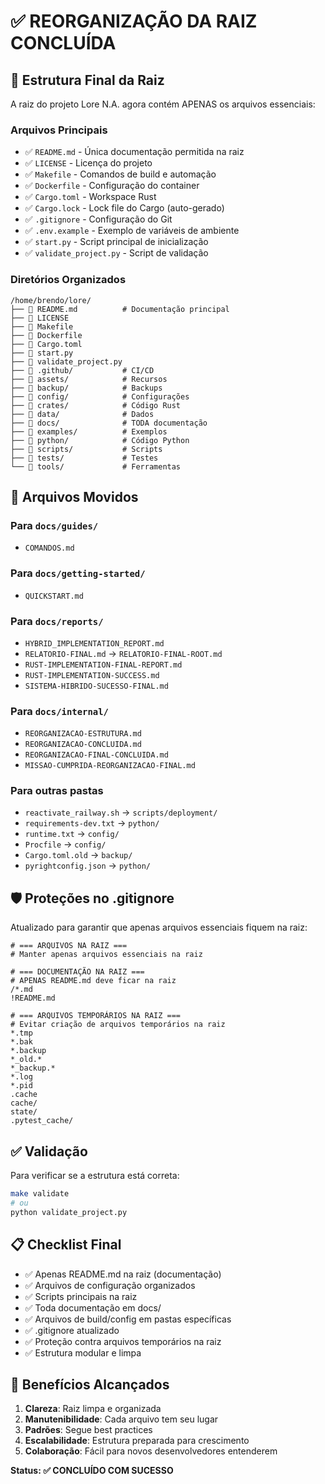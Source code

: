 # ✅ REORGANIZAÇÃO DA RAIZ CONCLUÍDA

## 📁 Estrutura Final da Raiz

A raiz do projeto Lore N.A. agora contém APENAS os arquivos essenciais:

### Arquivos Principais
- ✅ `README.md` - Única documentação permitida na raiz
- ✅ `LICENSE` - Licença do projeto
- ✅ `Makefile` - Comandos de build e automação
- ✅ `Dockerfile` - Configuração do container
- ✅ `Cargo.toml` - Workspace Rust
- ✅ `Cargo.lock` - Lock file do Cargo (auto-gerado)
- ✅ `.gitignore` - Configuração do Git
- ✅ `.env.example` - Exemplo de variáveis de ambiente
- ✅ `start.py` - Script principal de inicialização
- ✅ `validate_project.py` - Script de validação

### Diretórios Organizados
```
/home/brendo/lore/
├── 📄 README.md          # Documentação principal
├── 📄 LICENSE            
├── 📄 Makefile           
├── 📄 Dockerfile         
├── 📄 Cargo.toml         
├── 📄 start.py           
├── 📄 validate_project.py
├── 📁 .github/           # CI/CD
├── 📁 assets/            # Recursos
├── 📁 backup/            # Backups
├── 📁 config/            # Configurações
├── 📁 crates/            # Código Rust
├── 📁 data/              # Dados
├── 📁 docs/              # TODA documentação
├── 📁 examples/          # Exemplos
├── 📁 python/            # Código Python
├── 📁 scripts/           # Scripts
├── 📁 tests/             # Testes
└── 📁 tools/             # Ferramentas
```

## 🚚 Arquivos Movidos

### Para `docs/guides/`
- `COMANDOS.md`

### Para `docs/getting-started/`
- `QUICKSTART.md`

### Para `docs/reports/`
- `HYBRID_IMPLEMENTATION_REPORT.md`
- `RELATORIO-FINAL.md` → `RELATORIO-FINAL-ROOT.md`
- `RUST-IMPLEMENTATION-FINAL-REPORT.md`
- `RUST-IMPLEMENTATION-SUCCESS.md`
- `SISTEMA-HIBRIDO-SUCESSO-FINAL.md`

### Para `docs/internal/`
- `REORGANIZACAO-ESTRUTURA.md`
- `REORGANIZACAO-CONCLUIDA.md`
- `REORGANIZACAO-FINAL-CONCLUIDA.md`
- `MISSAO-CUMPRIDA-REORGANIZACAO-FINAL.md`

### Para outras pastas
- `reactivate_railway.sh` → `scripts/deployment/`
- `requirements-dev.txt` → `python/`
- `runtime.txt` → `config/`
- `Procfile` → `config/`
- `Cargo.toml.old` → `backup/`
- `pyrightconfig.json` → `python/`

## 🛡️ Proteções no .gitignore

Atualizado para garantir que apenas arquivos essenciais fiquem na raiz:

```gitignore
# === ARQUIVOS NA RAIZ ===
# Manter apenas arquivos essenciais na raiz

# === DOCUMENTAÇÃO NA RAIZ ===
# APENAS README.md deve ficar na raiz
/*.md
!README.md

# === ARQUIVOS TEMPORÁRIOS NA RAIZ ===
# Evitar criação de arquivos temporários na raiz
*.tmp
*.bak
*.backup
*_old.*
*_backup.*
*.log
*.pid
.cache
cache/
state/
.pytest_cache/
```

## ✅ Validação

Para verificar se a estrutura está correta:

```bash
make validate
# ou
python validate_project.py
```

## 📋 Checklist Final

- ✅ Apenas README.md na raiz (documentação)
- ✅ Arquivos de configuração organizados
- ✅ Scripts principais na raiz
- ✅ Toda documentação em docs/
- ✅ Arquivos de build/config em pastas específicas
- ✅ .gitignore atualizado
- ✅ Proteção contra arquivos temporários na raiz
- ✅ Estrutura modular e limpa

## 🎯 Benefícios Alcançados

1. **Clareza**: Raiz limpa e organizada
2. **Manutenibilidade**: Cada arquivo tem seu lugar
3. **Padrões**: Segue best practices
4. **Escalabilidade**: Estrutura preparada para crescimento
5. **Colaboração**: Fácil para novos desenvolvedores entenderem

**Status: ✅ CONCLUÍDO COM SUCESSO**
